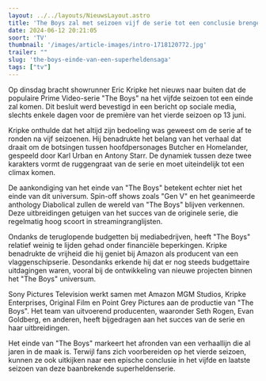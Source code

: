 ```yaml
---
layout: ../../layouts/NieuwsLayout.astro
title: 'The Boys zal met seizoen vijf de serie tot een conclusie brengen'
date: 2024-06-12 20:21:05
soort: 'TV'
thumbnail: '/images/article-images/intro-1718120772.jpg'
trailer: ""
slug: 'the-boys-einde-van-een-superheldensaga'
tags: ["tv"]
---
```


Op dinsdag bracht showrunner Eric Kripke het nieuws naar buiten dat de populaire Prime Video-serie "The Boys" na het vijfde seizoen tot een einde zal komen. Dit besluit werd bevestigd in een bericht op sociale media, slechts enkele dagen voor de première van het vierde seizoen op 13 juni.

Kripke onthulde dat het altijd zijn bedoeling was geweest om de serie af te ronden na vijf seizoenen. Hij benadrukte het belang van het verhaal dat draait om de botsingen tussen hoofdpersonages Butcher en Homelander, gespeeld door Karl Urban en Antony Starr. De dynamiek tussen deze twee karakters vormt de ruggengraat van de serie en moet uiteindelijk tot een climax komen.

De aankondiging van het einde van "The Boys" betekent echter niet het einde van dit universum. Spin-off shows zoals "Gen V" en het geanimeerde anthology Diabolical zullen de wereld van "The Boys" blijven verkennen. Deze uitbreidingen getuigen van het succes van de originele serie, die regelmatig hoog scoort in streamingranglijsten.

Ondanks de teruglopende budgetten bij mediabedrijven, heeft "The Boys" relatief weinig te lijden gehad onder financiële beperkingen. Kripke benadrukte de vrijheid die hij geniet bij Amazon als producent van een vlaggenschipserie. Desondanks erkende hij dat er nog steeds budgettaire uitdagingen waren, vooral bij de ontwikkeling van nieuwe projecten binnen het "The Boys" universum.

Sony Pictures Television werkt samen met Amazon MGM Studios, Kripke Enterprises, Original Film en Point Grey Pictures aan de productie van "The Boys". Het team van uitvoerend producenten, waaronder Seth Rogen, Evan Goldberg, en anderen, heeft bijgedragen aan het succes van de serie en haar uitbreidingen.

Het einde van "The Boys" markeert het afronden van een verhaallijn die al jaren in de maak is. Terwijl fans zich voorbereiden op het vierde seizoen, kunnen ze ook uitkijken naar een epische conclusie in het vijfde en laatste seizoen van deze baanbrekende superheldenserie.

